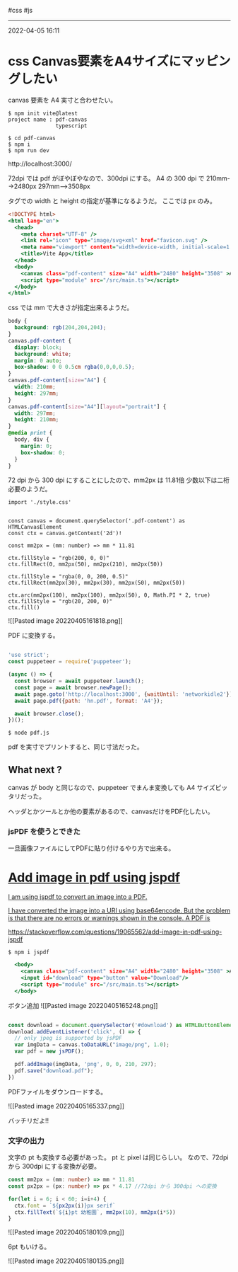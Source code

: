 #css #js

---
2022-04-05  16:11

# css  Canvas要素をA4サイズにマッピングしたい

canvas 要素を A4 実寸と合わせたい。

```shell
$ npm init vite@latest
project name : pdf-canvas
               typescript
               
$ cd pdf-canvas
$ npm i
$ npm run dev
```

http://localhost:3000/


72dpi では pdf がぼやぼやなので、300dpi にする。
A4 の 300 dpi で 210mm-->2480px
                             297mm-->3508px

タグでの width と height の指定が基準になるようだ。
ここでは px のみ。

```html:index.html
<!DOCTYPE html>
<html lang="en">
  <head>
    <meta charset="UTF-8" />
    <link rel="icon" type="image/svg+xml" href="favicon.svg" />
    <meta name="viewport" content="width=device-width, initial-scale=1.0" />
    <title>Vite App</title>
  </head>
  <body>
    <canvas class="pdf-content" size="A4" width="2480" height="3508" >A4</canvas>
    <script type="module" src="/src/main.ts"></script>
  </body>
</html>
```

css では mm で大きさが指定出来るようだ。

```css:style.css
body {
  background: rgb(204,204,204);
}
canvas.pdf-content {
  display: block;
  background: white;
  margin: 0 auto;
  box-shadow: 0 0 0.5cm rgba(0,0,0,0.5);
}
canvas.pdf-content[size="A4"] {
  width: 210mm;
  height: 297mm;
}
canvas.pdf-content[size="A4"][layout="portrait"] {
  width: 297mm;
  height: 210mm;
}
@media print {
  body, div {
    margin: 0;
    box-shadow: 0;
  }
}
```

72 dpi から 300 dpi にすることにしたので、mm2px は 11.81倍
少数以下は二桁必要のようだ。

```ts:maints
import './style.css'


const canvas = document.querySelector('.pdf-content') as HTMLCanvasElement
const ctx = canvas.getContext('2d')!

const mm2px = (mm: number) => mm * 11.81

ctx.fillStyle = "rgb(200, 0, 0)"
ctx.fillRect(0, mm2px(50), mm2px(210), mm2px(50))

ctx.fillStyle = "rgba(0, 0, 200, 0.5)"
ctx.fillRect(mm2px(30), mm2px(30), mm2px(50), mm2px(50))

ctx.arc(mm2px(100), mm2px(100), mm2px(50), 0, Math.PI * 2, true)
ctx.fillStyle = "rgb(20, 200, 0)"
ctx.fill()
```

![[Pasted image 20220405161818.png]]

PDF に変換する。

```js:pdf.js

'use strict';
const puppeteer = require('puppeteer');

(async () => {
  const browser = await puppeteer.launch();
  const page = await browser.newPage();
  await page.goto('http://localhost:3000', {waitUntil: 'networkidle2'});
  await page.pdf({path: 'hn.pdf', format: 'A4'});

  await browser.close();
})();
```

```shell
$ node pdf.js
```

pdf を実寸でプリントすると、同じ寸法だった。


## What next ?
canvas が body と同じなので、puppeteer でまんま変換しても A4 サイズピッタリだった。

ヘッダとかツールとか他の要素があるので、canvasだけをPDF化したい。

### jsPDF を使うとできた

一旦画像ファイルにしてPDFに貼り付けるやり方で出来る。


<div class="rich-link-card-container"><a class="rich-link-card" href="https://stackoverflow.com/questions/19065562/add-image-in-pdf-using-jspdf" target="_blank">
	<div class="rich-link-image-container">
		<div class="rich-link-image" style="background-image: url('https://cdn.sstatic.net/Sites/stackoverflow/Img/apple-touch-icon@2.png?v=73d79a89bded')">
	</div>
	</div>
	<div class="rich-link-card-text">
		<h1 class="rich-link-card-title">Add image in pdf using jspdf</h1>
		<p class="rich-link-card-description">
		I am using jspdf to convert an image into a PDF.

I have converted the image into a URI using base64encode. But the problem is that there are no errors or warnings shown in the console. A PDF is
		</p>
		<p class="rich-link-href">
		https://stackoverflow.com/questions/19065562/add-image-in-pdf-using-jspdf
		</p>
	</div>
</a></div>

```shell
$ npm i jspdf
```


```html:index.html
  <body>
    <canvas class="pdf-content" size="A4" width="2480" height="3508" >A4</canvas>
    <input id="download" type="button" value="Download"/>
    <script type="module" src="/src/main.ts"></script>
  </body>
```
ボタン追加
![[Pasted image 20220405165248.png]]

```js:main.ts

const download = document.querySelector('#download') as HTMLButtonElement
download.addEventListener('click', () => {
  // only jpeg is supported by jsPDF
  var imgData = canvas.toDataURL("image/png", 1.0);
  var pdf = new jsPDF();

  pdf.addImage(imgData, 'png', 0, 0, 210, 297);
  pdf.save("download.pdf");
})

```

PDFファイルをダウンロードする。

![[Pasted image 20220405165337.png]]

バッチリだよ!!

### 文字の出力
文字の pt も変換する必要があった。
pt と pixel は同じらしい。
なので、72dpi から 300dpi にする変換が必要。

```js:main.ts
const mm2px = (mm: number) => mm * 11.81
const px2px = (px: number) => px * 4.17 //72dpi から 300dpi への変換

for(let i = 6; i < 60; i=i+4) {
  ctx.font = `${px2px(i)}px serif`
  ctx.fillText(`${i}pt 幼稚園`, mm2px(10), mm2px(i*5))
}

```
![[Pasted image 20220405180109.png]]

6pt もいける。

![[Pasted image 20220405180135.png]]

